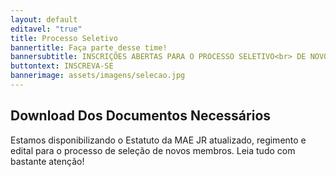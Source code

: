 ```yaml
---
layout: default
editavel: "true"
title: Processo Seletivo
bannertitle: Faça parte desse time!
bannersubtitle: INSCRIÇÕES ABERTAS PARA O PROCESSO SELETIVO<br> DE NOVOS MEMBROS
buttontext: INSCREVA-SE
bannerimage: assets/imagens/selecao.jpg
---
```

<section class="bloco" id="Download Dos Documentos Necessários"><h2>Download Dos Documentos Necessários</h2><p>Estamos disponibilizando o Estatuto da MAE JR atualizado, regimento e edital para o processo de seleção de novos membros. Leia tudo com bastante atenção!</p><i class=" "></i></section>

<section class="bloco"><div class="pdf-icons"><a class="url-pdf" href="http://google.com"><i class="fas fa-file-pdf"></i></a><a class="url-pdf" href="http://google.com"><i class="fas fa-file-pdf"></i></a><a class="url-pdf" href="http://google.com"><i class="fas fa-file-pdf"></i></a></div></section>